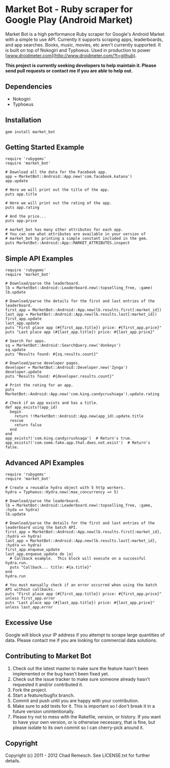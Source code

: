 # Market Bot - Ruby scraper for Google Play (Android Market)

Market Bot is a high performance Ruby scraper for Google's Android Market with a simple to use API.
Currently it supports scraping apps, leaderboards, and app searches.
Books, music, movies, etc aren't currently supported.
It is built on top of Nokogiri and Typhoeus.
Used in production to power [www.droidmeter.com](http://www.droidmeter.com/?t=github).

**This project is currently seeking developers to help maintain it.
Please send pull requests or contact me if you are able to help out.**

## Dependencies

* Nokogiri
* Typhoeus

## Installation

    gem install market_bot
    
## Getting Started Example

    require 'rubygems'
    require 'market_bot'
    
    # Download all the data for the Facebook app.
    app = MarketBot::Android::App.new('com.facebook.katana')
    app.update
    
    # Here we will print out the title of the app.
    puts app.title
    
    # Here we will print out the rating of the app.
    puts app.rating
    
    # And the price...
    puts app.price
    
    # market_bot has many other attributes for each app.
    # You can see what attributes are available in your version of
    # market_bot by printing a simple constant included in the gem.
    puts MarketBot::Android::App::MARKET_ATTRIBUTES.inspect

## Simple API Examples

    require 'rubygems'
    require 'market_bot'

    # Download/parse the leaderboard.
    lb = MarketBot::Android::Leaderboard.new(:topselling_free, :game)
    lb.update

    # Download/parse the details for the first and last entries of the leaderboard.
    first_app = MarketBot::Android::App.new(lb.results.first[:market_id])
    last_app = MarketBot::Android::App.new(lb.results.last[:market_id])
    first_app.update
    last_app.update
    puts "First place app (#{first_app.title}) price: #{first_app.price}"
    puts "Last place app (#{last_app.title}) price: #{last_app.price}"

    # Search for apps.
    sq = MarketBot::Android::SearchQuery.new('donkeys')
    sq.update
    puts "Results found: #{sq.results.count}"

    # Download/parse developer pages.
    developer = MarketBot::Android::Developer.new('Zynga')
    developer.update
    puts "Results found: #{developer.results.count}"
    
    # Print the rating for an app.
    puts MarketBot::Android::App.new('com.king.candycrushsaga').update.rating

    # Check if an app exists and has a title.
    def app_exists?(app_id)
      begin
        return !!MarketBot::Android::App.new(app_id).update.title
      rescue
        return false
      end
    end
    app_exists?('com.king.candycrushsaga')  # Return's true.
    app_exists?('com.some.fake.app.that.does.not.exist')  # Return's false.

## Advanced API Examples

    require 'rubygems'
    require 'market_bot'

    # Create a reusable hydra object with 5 http workers.
    hydra = Typhoeus::Hydra.new(:max_concurrency => 5)

    # Download/parse the leaderboard.
    lb = MarketBot::Android::Leaderboard.new(:topselling_free, :game, :hyda => hydra)
    lb.update

    # Download/parse the details for the first and last entries of the leaderboard using the batch API.
    first_app = MarketBot::Android::App.new(lb.results.first[:market_id], :hydra => hydra)
    last_app = MarketBot::Android::App.new(lb.results.last[:market_id], :hydra => hydra)
    first_app.enqueue_update
    last_app.enqueue_update do |a|
      # Callback example.  This block will execute on a successful hydra.run.
      puts "Callback... title: #{a.title}"
    end
    hydra.run

    # You must manually check if an error occurred when using the batch API without callbacks.
    puts "First place app (#{first_app.title}) price: #{first_app.price}" unless first_app.error
    puts "Last place app (#{last_app.title}) price: #{last_app.price}" unless last_app.error

## Excessive Use

Google will block your IP address if you attempt to scrape large quantities of data.
Please contact me if you are looking for commercial data solutions.

## Contributing to Market Bot

1. Check out the latest master to make sure the feature hasn't been implemented or the bug hasn't been fixed yet.
2. Check out the issue tracker to make sure someone already hasn't requested it and/or contributed it.
3. Fork the project.
4. Start a feature/bugfix branch.
5. Commit and push until you are happy with your contribution.
6. Make sure to add tests for it. This is important so I don't break it in a future version unintentionally.
7. Please try not to mess with the Rakefile, version, or history. If you want to have your own version, or is otherwise necessary, that is fine, but please isolate to its own commit so I can cherry-pick around it.

## Copyright

Copyright (c) 2011 - 2012 Chad Remesch. See LICENSE.txt for
further details.

